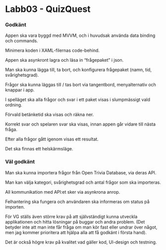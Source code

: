 # Labb03 - QuizQuest

### Godkänt

Appen ska vara byggd med MVVM, och i huvudsak använda data binding och commands.

Minimera koden i XAML-filernas code-behind.

Appen ska asynkront lagra och läsa in “frågepaket” i json.

Man ska kunna lägga till, ta bort, och konfigurera frågepaket (namn, tid, svårighetsgrad).

Frågor ska kunna läggas till / tas bort via tangentbord, menyalternativ och knappar i app.

I spelläget ska alla frågor och svar i ett paket visas i slumpmässigt vald ordning.

Förvald betänketid ska visas och räkna ner.

Korrekt svar och spelaren svar ska visas, innan appen går vidare till nästa fråga.

Efter alla frågor gått igenom visas ett resultat.

Det ska finnas ett helskärmsläge.



### Väl godkänt

Man ska kunna importera frågor från Open Trivia Database, via deras API.

Man kan välja kategori, svårighetsgrad och antal frågor som ska importeras.

All kommunikation med API:et sker via asynkrona anrop.

Felhantering ska fungera och användaren ska informeras om status på importen.

För VG ställs även större krav på att självständigt kunna utveckla applikationen och hitta lösningar på buggar och andra problem. (Det betyder inte att man inte får fråga om man kör fast eller undrar över något, men jag kommer prioritera att hjälpa alla att få godkänt i första hand).

Det är också högre krav på kvalitet vad gäller kod, UI-design och testning.
